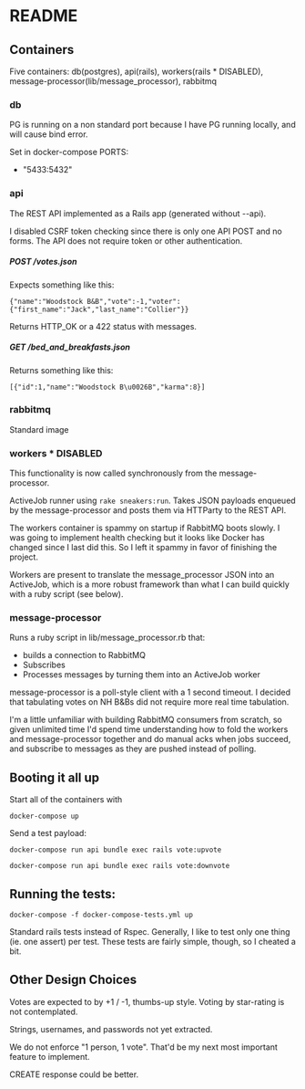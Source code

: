 # README

## Containers
Five containers: db(postgres), api(rails), workers(rails * DISABLED),
message-processor(lib/message_processor), rabbitmq

### db

PG is running on a non standard port because I have PG running locally,
and will cause bind error.

Set in docker-compose PORTS:
 - "5433:5432"

### api
The REST API implemented as a Rails app (generated without --api).

I disabled CSRF token checking since there is only one API POST and no forms.
The API does not require token or other authentication.

##### POST /votes.json
Expects something like this:
```
{"name":"Woodstock B&B","vote":-1,"voter":{"first_name":"Jack","last_name":"Collier"}}
```
Returns HTTP_OK or a 422 status with messages.

##### GET /bed_and_breakfasts.json

Returns something like this:
```
[{"id":1,"name":"Woodstock B\u0026B","karma":8}]
```

### rabbitmq

Standard image

### workers * DISABLED

This functionality is now called synchronously from the message-processor.

ActiveJob runner using `rake sneakers:run`. Takes JSON payloads enqueued
by the message-processor and posts them via HTTParty to the REST API.

The workers container is spammy on startup if RabbitMQ boots slowly. I was
going to implement health checking but it looks like Docker has changed since I
last did this. So I left it spammy in favor of finishing the project.

Workers are present to translate the message_processor JSON into an ActiveJob,
which is a more robust framework than what I can build quickly with a ruby
script (see below).

### message-processor

Runs a ruby script in lib/message_processor.rb that:
* builds a connection to RabbitMQ
* Subscribes
* Processes messages by turning them into an ActiveJob worker

message-processor is a poll-style client with a 1 second timeout. I decided that
tabulating votes on NH B&Bs did not require more real time tabulation.  

I'm a little unfamiliar with building RabbitMQ consumers from scratch,
so given unlimited time I'd spend time understanding how to fold the workers and
message-processor together and do manual acks when jobs succeed, and subscribe
to messages as they are pushed instead of polling.

## Booting it all up

Start all of the containers with

  `docker-compose up`

Send a test payload:

  `docker-compose run api bundle exec rails vote:upvote`

  `docker-compose run api bundle exec rails vote:downvote`

## Running the tests:

  `docker-compose -f docker-compose-tests.yml up`

Standard rails tests instead of Rspec. Generally, I like to test only one thing
(ie. one assert) per test. These tests are fairly simple, though, so I cheated
a bit.

## Other Design Choices

Votes are expected to by +1 / -1, thumbs-up style. Voting by star-rating is not
contemplated.

Strings, usernames, and passwords not yet extracted.

We do not enforce "1 person, 1 vote". That'd be my next most important feature
to implement.

CREATE response could be better. 
